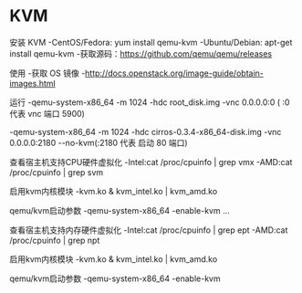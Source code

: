 # KVM

  安装 KVM
 -CentOS/Fedora: yum install qemu-kvm
 -Ubuntu/Debian: apt-get install qemu-kvm
 -获取源码：https://github.com/qemu/qemu/releases


 使用
 -获取 OS 镜像
 -http://docs.openstack.org/image-guide/obtain-images.html

 运行
 -qemu-system-x86_64 -m 1024 -hdc root_disk.img -vnc 0.0.0.0:0 ( :0 代表 vnc 端口 5900)

 -qemu-system-x86_64 -m 1024 -hdc cirros-0.3.4-x86_64-disk.img -vnc 0.0.0.0:2180 --no-kvm(:2180 代表 启动 80 端口)


 查看宿主机支持CPU硬件虚拟化
 -Intel:cat /proc/cpuinfo | grep vmx
 -AMD:cat /proc/cpuinfo | grep svm

 启用kvm内核模块
 -kvm.ko & kvm_intel.ko | kvm_amd.ko

 qemu/kvm启动参数
 -qemu-system-x86_64 -enable-kvm ...

 查看宿主机支持内存硬件虚拟化
 -Intel:cat /proc/cpuinfo | grep ept
 -AMD:cat /proc/cpuinfo | grep npt

 启用kvm内核模块
 -kvm.ko & kvm_intel.ko | kvm_amd.ko

 qemu/kvm启动参数
 -qemu-system-x86_64 -enable-kvm
